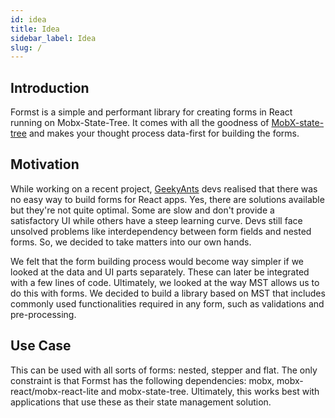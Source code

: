 ```yaml
---
id: idea
title: Idea
sidebar_label: Idea
slug: /
---
```


## Introduction

Formst is a simple and performant library for creating forms in React running on Mobx-State-Tree. It comes with all the goodness of [MobX-state-tree](https://mobx-state-tree.js.org/) and makes your thought process data-first for building the forms.

## Motivation

While working on a recent project, [GeekyAnts](https://geekyants.com) devs realised that there was no easy way to build forms for React apps. Yes, there are solutions available but they're not quite optimal. Some are slow and don't provide a satisfactory UI while others have a steep learning curve. Devs still face unsolved problems like interdependency between form fields and nested forms. So, we decided to take matters into our own hands.

We felt that the form building process would become way simpler if we looked at the data and UI parts separately. These can later be integrated with a few lines of code. Ultimately, we looked at the way MST allows us to do this with forms. We decided to build a library based on MST that includes commonly used functionalities required in any form, such as validations and pre-processing.

## Use Case

This can be used with all sorts of forms: nested, stepper and flat. The only constraint is that Formst has the following dependencies: mobx, mobx-react/mobx-react-lite and mobx-state-tree. Ultimately, this works best with applications that use these as their state management solution.
